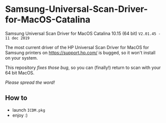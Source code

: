 # Samsung-Universal-Scan-Driver-for-MacOS-Catalina

Samsung Universal Scan Driver for MacOS Catalina 10.15 (64 bit) `V2.01.45 - 11 dec 2019`

The most current driver of the HP Universal Scan Driver for MacOS for Samsung printers on https://support.hp.com/ is bugged, so it won't install on your system.

This repository _fixes those bug_, so you can (finally!) return to scan with your 64 bit MacOS.

*Please spread the word!*

## How to

- launch `ICDM.pkg`
- enjoy :)
